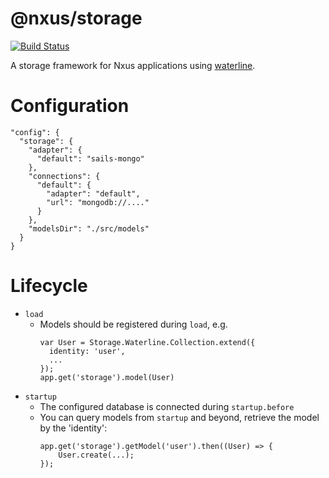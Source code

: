 # @nxus/storage

[![Build Status](https://travis-ci.org/nxus/storage.svg?branch=master)](https://travis-ci.org/nxus/storage)

A storage framework for Nxus applications using [waterline](https://github.com/balderdashy/waterline).

# Configuration

  ```
  "config": {
    "storage": {
      "adapter": {
        "default": "sails-mongo"
      },
      "connections": {
        "default": {
          "adapter": "default",
          "url": "mongodb://...."
        }
      },
      "modelsDir": "./src/models"
    }
  }

  ```

# Lifecycle

 * `load`
   * Models should be registered during `load`, e.g.
     ```
     var User = Storage.Waterline.Collection.extend({
       identity: 'user',
       ...
     });
     app.get('storage').model(User)
     ```
 * `startup`
   * The configured database is connected during `startup.before`
   * You can query models from `startup` and beyond, retrieve the model by the 'identity':
     ```
     app.get('storage').getModel('user').then((User) => {
         User.create(...);
     });
     
     ```
 
